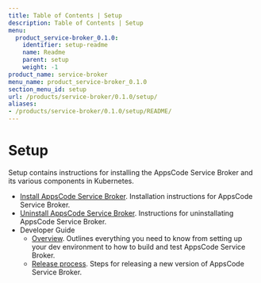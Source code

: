 ```yaml
---
title: Table of Contents | Setup
description: Table of Contents | Setup
menu:
  product_service-broker_0.1.0:
    identifier: setup-readme
    name: Readme
    parent: setup
    weight: -1
product_name: service-broker
menu_name: product_service-broker_0.1.0
section_menu_id: setup
url: /products/service-broker/0.1.0/setup/
aliases:
- /products/service-broker/0.1.0/setup/README/
---
```


# Setup

Setup contains instructions for installing the AppsCode Service Broker and its various components in Kubernetes.

- [Install AppsCode Service Broker](/products/service-broker/0.1.0/setup/install). Installation instructions for AppsCode Service Broker.
- [Uninstall AppsCode Service Broker](/products/service-broker/0.1.0/setup/uninstall). Instructions for uninstallating AppsCode Service Broker.
- Developer Guide
  - [Overview](/products/service-broker/0.1.0/setup/developer-guide/overview). Outlines everything you need to know from setting up your dev environment to how to build and test AppsCode Service Broker.
  - [Release process](/products/service-broker/0.1.0/setup/developer-guide/release). Steps for releasing a new version of AppsCode Service Broker.
